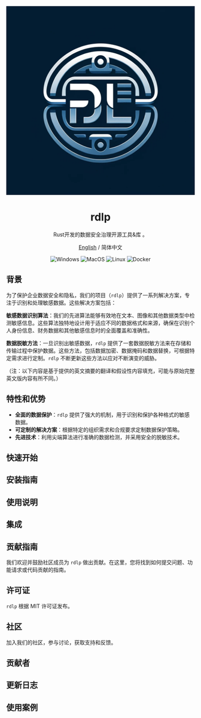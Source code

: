 

<div align="center">
<img src="./docs/head-cover.png" alt="logo"/>

<h1 align="center">rdlp</h1>

<span align="center">Rust开发的数据安全治理开源工具&库
。</span>

[English](../README.md) / 简体中文


![Windows][Windows-image]
![MacOS][MacOS-image]
![Linux][Linux-image]
![Docker][Docker-image]


[Windows-image]: https://img.shields.io/badge/-Windows-yello?logo=windows
[MacOS-image]: https://img.shields.io/badge/-MacOS-black?logo=apple
[Linux-image]: https://img.shields.io/badge/-Linux-333?logo=ubuntu
[Docker-image]: https://img.shields.io/badge/-Docker-blue?logo=docker

</div>

## 背景

为了保护企业数据安全和隐私，我们的项目（`rdlp`）提供了一系列解决方案，专注于识别和处理敏感数据。这些解决方案包括：

**敏感数据识别算法**：我们的先进算法能够有效地在文本、图像和其他数据类型中检测敏感信息。这些算法独特地设计用于适应不同的数据格式和来源，确保在识别个人身份信息、财务数据和其他敏感信息时的全面覆盖和准确性。

**数据脱敏方法**：一旦识别出敏感数据，`rdlp` 提供了一套数据脱敏方法来在存储和传输过程中保护数据。这些方法，包括数据加密、数据掩码和数据替换，可根据特定需求进行定制。`rdlp` 不断更新这些方法以应对不断演变的威胁。

（注：以下内容是基于提供的英文摘要的翻译和假设性内容填充，可能与原始完整英文版内容有所不同。）

## 特性和优势

- **全面的数据保护**：`rdlp` 提供了强大的机制，用于识别和保护各种格式的敏感数据。
- **可定制的解决方案**：根据特定的组织需求和合规要求定制数据保护策略。
- **先进技术**：利用尖端算法进行准确的数据检测，并采用安全的脱敏技术。

## 快速开始


## 安装指南


## 使用说明



## 集成



## 贡献指南

我们欢迎并鼓励社区成员为 `rdlp` 做出贡献。在这里，您将找到如何提交问题、功能请求或代码贡献的指南。




## 许可证

`rdlp` 根据 MIT 许可证发布。

## 社区

加入我们的社区，参与讨论，获取支持和反馈。

## 贡献者


## 更新日志


## 使用案例

